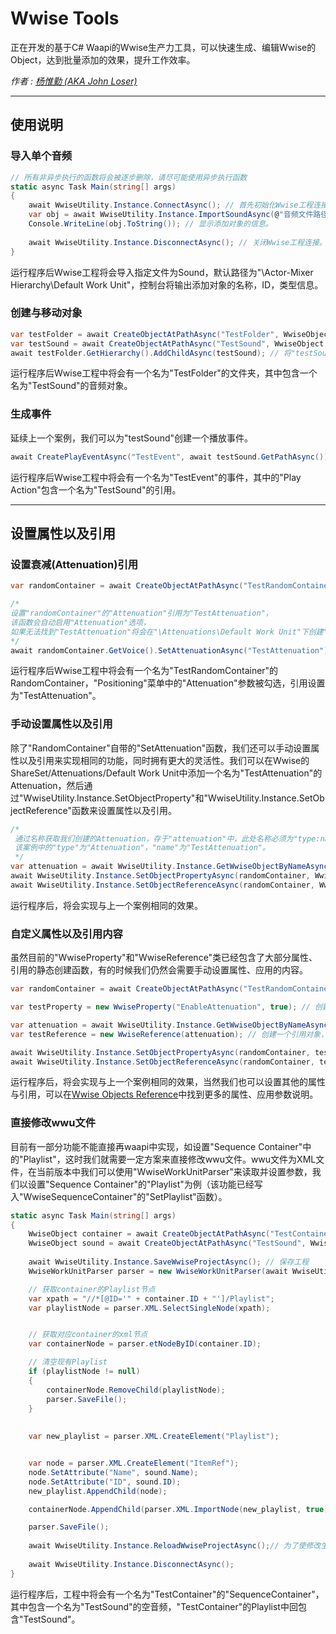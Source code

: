 # Wwise Tools
正在开发的基于C# Waapi的Wwise生产力工具，可以快速生成、编辑Wwise的Object，达到批量添加的效果，提升工作效率。

*作者 : [杨惟勤 (AKA John Loser)](https://losersworldindustries.com/john-yang)*

___

## 使用说明
### 导入单个音频
```csharp
// 所有非异步执行的函数将会被逐步删除，请尽可能使用异步执行函数
static async Task Main(string[] args)
{
    await WwiseUtility.Instance.ConnectAsync(); // 首先初始化Wwise工程连接(可以跳过)。
    var obj = await WwiseUtility.Instance.ImportSoundAsync(@"音频文件路径"); // 导入指定音频文件，返回"WwiseObject"。
    Console.WriteLine(obj.ToString()); // 显示添加对象的信息。
    
    await WwiseUtility.Instance.DisconnectAsync(); // 关闭Wwise工程连接。
}

```

运行程序后Wwise工程将会导入指定文件为Sound，默认路径为"\Actor-Mixer Hierarchy\Default Work Unit"，控制台将输出添加对象的名称，ID，类型信息。

### 创建与移动对象
```csharp
var testFolder = await CreateObjectAtPathAsync("TestFolder", WwiseObject.ObjectType.Folder); // 创建一个名称为"TestFolder"的文件夹，默认路径为"\Actor-Mixer Hierarchy\Default Work Unit"。
var testSound = await CreateObjectAtPathAsync("TestSound", WwiseObject.ObjectType.Sound); // 创建一个名称为"TestSound"的音频对象，默认路径为"\Actor-Mixer Hierarchy\Default Work Unit"。
await testFolder.GetHierarchy().AddChildAsync(testSound); // 将"testSound"移动至"testFolder"下。
```

运行程序后Wwise工程中将会有一个名为"TestFolder"的文件夹，其中包含一个名为"TestSound"的音频对象。

### 生成事件
延续上一个案例，我们可以为"testSound"创建一个播放事件。
```csharp
await CreatePlayEventAsync("TestEvent", await testSound.GetPathAsync()); // 生成一个名为"TestEvent"的事件播放"testSound"，默认路径为"\Events\Default Work Unit"
```

运行程序后Wwise工程中将会有一个名为"TestEvent"的事件，其中的"Play Action"包含一个名为"TestSound"的引用。
___

## 设置属性以及引用
### 设置衰减(Attenuation)引用
```csharp
var randomContainer = await CreateObjectAtPathAsync("TestRandomContainer", WwiseObject.ObjectType.RandomSequenceContainer); // 创建一个名为"TestRandomContainer"的RandomContainer，保存在"randomContainer"中。

/* 
设置"randomContainer"的"Attenuation"引用为"TestAttenuation"，
该函数会自动启用"Attenuation"选项，
如果无法找到"TestAttenuation"将会在"\Attenuations\Default Work Unit"下创建"TestAttenuation"。
*/
await randomContainer.GetVoice().SetAttenuationAsync("TestAttenuation"); 
```

运行程序后Wwise工程中将会有一个名为"TestRandomContainer"的RandomContainer，"Positioning"菜单中的"Attenuation"参数被勾选，引用设置为"TestAttenuation"。

### 手动设置属性以及引用
除了"RandomContainer"自带的"SetAttenuation"函数，我们还可以手动设置属性以及引用来实现相同的功能，同时拥有更大的灵活性。我们可以在Wwise的ShareSet/Attenuations/Default Work Unit中添加一个名为"TestAttenuation"的Attenuation，然后通过"WwiseUtility.Instance.SetObjectProperty"和"WwiseUtility.Instance.SetObjectReference"函数来设置属性以及引用。
```csharp
/*
 通过名称获取我们创建的Attenuation，存于"attenuation"中，此处名称必须为"type:name"的格式，
 该案例中的"type"为"Attenuation"，"name"为"TestAttenuation"。
 */
var attenuation = await WwiseUtility.Instance.GetWwiseObjectByNameAsync("Attenuation:TestAttenuation"); 
await WwiseUtility.Instance.SetObjectPropertyAsync(randomContainer, WwiseProperty.Prop_EnableAttenuation(true)); // 启用"Attenuation"。
await WwiseUtility.Instance.SetObjectReferenceAsync(randomContainer, WwiseReference.Ref_Attenuation(attenuation)); // 为"randomContainer"添加引用"attenuation"。
```

运行程序后，将会实现与上一个案例相同的效果。

### 自定义属性以及引用内容
虽然目前的"WwiseProperty"和"WwiseReference"类已经包含了大部分属性、引用的静态创建函数，有的时候我们仍然会需要手动设置属性、应用的内容。
```csharp
var randomContainer = await CreateObjectAtPathAsync("TestRandomContainer"); // 创建一个名为"TestRandomContainer"的RandomContainer。

var testProperty = new WwiseProperty("EnableAttenuation", true); // 创建一个属性对象，属性名称为"EnableAttenuation"，值为"true"。

var attenuation = await WwiseUtility.Instance.GetWwiseObjectByNameAsync("Attenuation:TestAttenuation"); // 从Wwise工程中获取名为"TestAttenuation"的"Attenuation"
var testReference = new WwiseReference(attenuation); // 创建一个引用对象，引用"attenuation"

await WwiseUtility.Instance.SetObjectPropertyAsync(randomContainer, testProperty); // 为"randomContainer设置属性"testProperty""。
await WwiseUtility.Instance.SetObjectReferenceAsync(randomContainer, testReference); // 为"randomContainer"添加引用"testReference"。
```
运行程序后，将会实现与上一个案例相同的效果，当然我们也可以设置其他的属性与引用，可以在[Wwise Objects Reference](https://www.audiokinetic.com/zh/library/edge/?source=SDK&id=wobjects_index.html)中找到更多的属性、应用参数说明。

### 直接修改wwu文件
目前有一部分功能不能直接再waapi中实现，如设置"Sequence Container"中的"Playlist"，这时我们就需要一定方案来直接修改wwu文件。wwu文件为XML文件，在当前版本中我们可以使用"WwiseWorkUnitParser"来读取并设置参数，我们以设置"Sequence Container"的"Playlist"为例（该功能已经写入"WwiseSequenceContainer"的"SetPlaylist"函数）。
```csharp
static async Task Main(string[] args)
{
    WwiseObject container = await CreateObjectAtPathAsync("TestContainer", WwiseObject.ObjectType.RandomSequenceContainer); // 创建一个Sequence Container
    WwiseObject sound = await CreateObjectAtPathAsync("TestSound", WwiseObject.ObjectType.Sound, await container.GetPathAsync()); // 创建一个空音频
    
    await WwiseUtility.Instance.SaveWwiseProjectAsync(); // 保存工程
    WwiseWorkUnitParser parser = new WwiseWorkUnitParser(await WwiseUtility.Instance.GetWorkUnitFilePathAsync(container)); // 创建WwiseWorkUnitParser，并获取container的WorkUnit文件

    // 获取container的Playlist节点
    var xpath = "//*[@ID='" + container.ID + "']/Playlist";
    var playlistNode = parser.XML.SelectSingleNode(xpath);


    // 获取对应container的xml节点
    var containerNode = parser.etNodeByID(container.ID);

    // 清空现有Playlist
    if (playlistNode != null)
    {
        containerNode.RemoveChild(playlistNode);
        parser.SaveFile();
    }
    
    
    var new_playlist = parser.XML.CreateElement("Playlist");


    var node = parser.XML.CreateElement("ItemRef");
    node.SetAttribute("Name", sound.Name);
    node.SetAttribute("ID", sound.ID);
    new_playlist.AppendChild(node);

    containerNode.AppendChild(parser.XML.ImportNode(new_playlist, true));

    parser.SaveFile();
    
    await WwiseUtility.Instance.ReloadWwiseProjectAsync();// 为了使修改生效，避免错误，需要重新加载工程
    
    await WwiseUtility.Instance.DisconnectAsync();
}

```
运行程序后，工程中将会有一个名为"TestContainer"的"SequenceContainer"，其中包含一个名为"TestSound"的空音频，"TestContainer"的Playlist中回包含"TestSound"。
